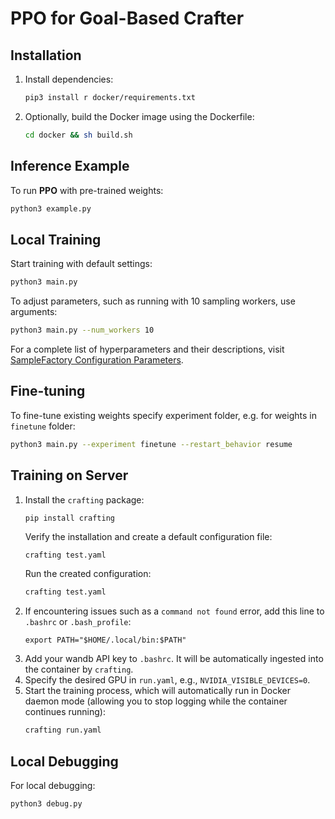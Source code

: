 # PPO for Goal-Based Crafter

## Installation

1. Install dependencies:
   ```bash
   pip3 install r docker/requirements.txt
   ```
2. Optionally, build the Docker image using the Dockerfile:
   ```bash
   cd docker && sh build.sh
   ```

## Inference Example

To run **PPO** with pre-trained weights:
  ```bash
  python3 example.py
  ```

## Local Training

Start training with default settings:
  ```bash
  python3 main.py
  ```
To adjust parameters, such as running with 10 sampling workers, use arguments:
  ```bash
  python3 main.py --num_workers 10
  ```
For a complete list of hyperparameters and their descriptions, visit [SampleFactory Configuration Parameters](https://www.samplefactory.dev/02-configuration/cfg-params/).

## Fine-tuning

To fine-tune existing weights specify experiment folder, e.g. for weights in ```finetune``` folder: 
```bash
python3 main.py --experiment finetune --restart_behavior resume
```

## Training on Server

1. Install the `crafting` package:
   ```shell
   pip install crafting
   ```
   Verify the installation and create a default configuration file:
     ```bash
     crafting test.yaml
     ```
   Run the created configuration:
     ```bash
     crafting test.yaml
     ```
2. If encountering issues such as a `command not found` error, add this line to `.bashrc` or `.bash_profile`:
   ```shell
   export PATH="$HOME/.local/bin:$PATH"
   ```
3. Add your wandb API key to `.bashrc`. It will be automatically ingested into the container by `crafting`.
4. Specify the desired GPU in `run.yaml`, e.g., `NVIDIA_VISIBLE_DEVICES=0`.
5. Start the training process, which will automatically run in Docker daemon mode (allowing you to stop logging while the container continues running):
   ```bash
   crafting run.yaml
   ```



## Local Debugging

For local debugging:
  ```bash
  python3 debug.py
  ```
